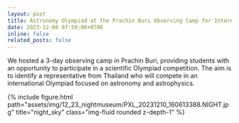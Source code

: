 ```yaml
---
layout: post
title: Astronomy Olympiad at the Prachin Buri Observing Camp for International Competition
date: 2023-12-08 07:59:00+0700
inline: false
related_posts: false
---
```


We hosted a 3-day observing camp in Prachin Buri, providing students with an opportunity to participate in a scientific Olympiad competition. The aim is to identify a representative from Thailand who will compete in an international Olympiad focused on astronomy and astrophysics.

<div class="row">
    <div class="col-sm mt-3 mt-md-0">
        {% include figure.html path="assets/img/12_23_nightmuseum/PXL_20231210_160613388.NIGHT.jpg" title="night_sky" class="img-fluid rounded z-depth-1" %}
    </div>
</div>